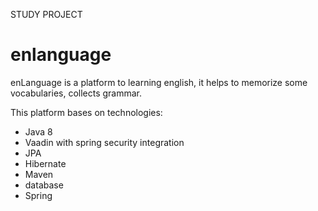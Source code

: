 STUDY PROJECT

<h1> enlanguage </h1>

enLanguage is a platform to learning english, it helps to memorize some vocabularies, collects grammar.

This platform bases on technologies:
- Java 8
- Vaadin with spring security integration
- JPA
- Hibernate 
- Maven
- database
- Spring
